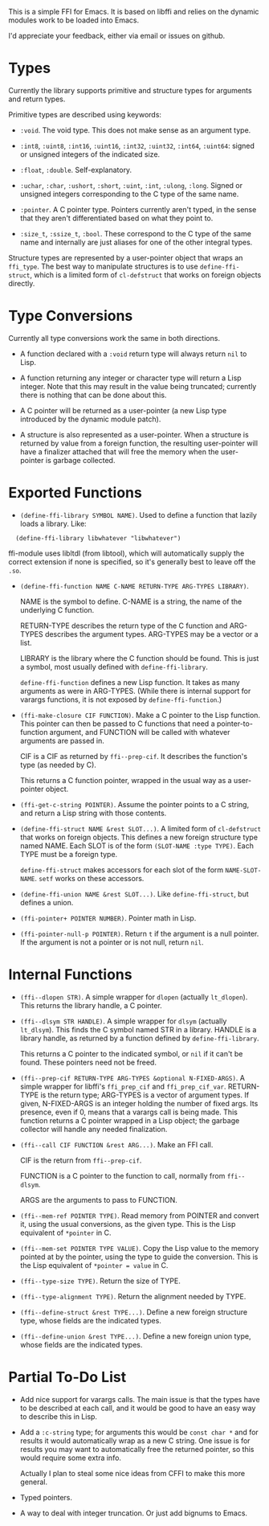 This is a simple FFI for Emacs.  It is based on libffi and relies on
the dynamic modules work to be loaded into Emacs.

I'd appreciate your feedback, either via email or issues on github.

# Types

Currently the library supports primitive and structure types for
arguments and return types.

Primitive types are described using keywords:

* `:void`. The void type.  This does not make sense as an argument
  type.

* `:int8`, `:uint8`, `:int16`, `:uint16`, `:int32`, `:uint32`,
  `:int64`, `:uint64`: signed or unsigned integers of the indicated size.

* `:float`, `:double`.  Self-explanatory.

* `:uchar`, `:char`, `:ushort`, `:short`, `:uint`, `:int`, `:ulong`,
  `:long`.  Signed or unsigned integers corresponding to the C type of
  the same name.

* `:pointer`.  A C pointer type.  Pointers currently aren't typed, in
  the sense that they aren't differentiated based on what they point
  to.

* `:size_t`, `:ssize_t`, `:bool`.  These correspond to the C type of
  the same name and internally are just aliases for one of the other
  integral types.

Structure types are represented by a user-pointer object that wraps an
`ffi_type`.  The best way to manipulate structures is to use
`define-ffi-struct`, which is a limited form of `cl-defstruct` that
works on foreign objects directly.

# Type Conversions

Currently all type conversions work the same in both directions.

* A function declared with a `:void` return type will always return
  `nil` to Lisp.

* A function returning any integer or character type will return a
  Lisp integer.  Note that this may result in the value being
  truncated; currently there is nothing that can be done about this.

* A C pointer will be returned as a user-pointer (a new Lisp type
  introduced by the dynamic module patch).

* A structure is also represented as a user-pointer.  When a structure
  is returned by value from a foreign function, the resulting
  user-pointer will have a finalizer attached that will free the
  memory when the user-pointer is garbage collected.

# Exported Functions

* `(define-ffi-library SYMBOL NAME)`.  Used to define a function that
  lazily loads a library.  Like:

```
  (define-ffi-library libwhatever "libwhatever")
```

  ffi-module uses libltdl (from libtool), which will automatically
  supply the correct extension if none is specified, so it's generally
  best to leave off the `.so`.

* `(define-ffi-function NAME C-NAME RETURN-TYPE ARG-TYPES LIBRARY)`.

  NAME is the symbol to define.  C-NAME is a string, the name of the
  underlying C function.

  RETURN-TYPE describes the return type of the C function and
  ARG-TYPES describes the argument types.  ARG-TYPES may be a vector
  or a list.

  LIBRARY is the library where the C function should be found.  This
  is just a symbol, most usually defined with `define-ffi-library`.

  `define-ffi-function` defines a new Lisp function.  It takes as many
  arguments as were in ARG-TYPES.  (While there is internal support
  for varargs functions, it is not exposed by `define-ffi-function`.)

* `(ffi-make-closure CIF FUNCTION)`.  Make a C pointer to the Lisp
  function.  This pointer can then be passed to C functions that need
  a pointer-to-function argument, and FUNCTION will be called with
  whatever arguments are passed in.

  CIF is a CIF as returned by `ffi--prep-cif`.  It describes the
  function's type (as needed by C).

  This returns a C function pointer, wrapped in the usual way as a
  user-pointer object.

* `(ffi-get-c-string POINTER)`.  Assume the pointer points to a C
  string, and return a Lisp string with those contents.

* `(define-ffi-struct NAME &rest SLOT...)`.  A limited form of
  `cl-defstruct` that works on foreign objects.  This defines a new
  foreign structure type named NAME.  Each SLOT is of the form
  `(SLOT-NAME :type TYPE)`.  Each TYPE must be a foreign type.

  `define-ffi-struct` makes accessors for each slot of the form
  `NAME-SLOT-NAME`.  `setf` works on these accessors.

* `(define-ffi-union NAME &rest SLOT...)`.  Like `define-ffi-struct`,
  but defines a union.

* `(ffi-pointer+ POINTER NUMBER)`.  Pointer math in Lisp.

* `(ffi-pointer-null-p POINTER)`.  Return `t` if the argument is a
  null pointer.  If the argument is not a pointer or is not null,
  return `nil`.

# Internal Functions

* `(ffi--dlopen STR)`.  A simple wrapper for `dlopen` (actually
  `lt_dlopen`).  This returns the library handle, a C pointer.

* `(ffi--dlsym STR HANDLE)`.  A simple wrapper for `dlsym` (actually
  `lt_dlsym`).  This finds the C symbol named STR in a library.
  HANDLE is a library handle, as returned by a function defined by
  `define-ffi-library`.

  This returns a C pointer to the indicated symbol, or `nil` if it
  can't be found.  These pointers need not be freed.

* `(ffi--prep-cif RETURN-TYPE ARG-TYPES &optional N-FIXED-ARGS)`.  A
  simple wrapper for libffi's `ffi_prep_cif` and `ffi_prep_cif_var`.
  RETURN-TYPE is the return type; ARG-TYPES is a vector of argument
  types.  If given, N-FIXED-ARGS is an integer holding the number of
  fixed args.  Its presence, even if 0, means that a varargs call is
  being made.  This function returns a C pointer wrapped in a Lisp
  object; the garbage collector will handle any needed finalization.

* `(ffi--call CIF FUNCTION &rest ARG...)`.  Make an FFI call.

  CIF is the return from `ffi--prep-cif`.

  FUNCTION is a C pointer to the function to call, normally from
  `ffi--dlsym`.

  ARGS are the arguments to pass to FUNCTION.

* `(ffi--mem-ref POINTER TYPE)`.  Read memory from POINTER and convert
  it, using the usual conversions, as the given type.  This is the
  Lisp equivalent of `*pointer` in C.

* `(ffi--mem-set POINTER TYPE VALUE)`.  Copy the Lisp value to the
  memory pointed at by the pointer, using the type to guide the
  conversion.  This is the Lisp equivalent of `*pointer = value` in C.

* `(ffi--type-size TYPE)`.  Return the size of TYPE.

* `(ffi--type-alignment TYPE)`.  Return the alignment needed by TYPE.

* `(ffi--define-struct &rest TYPE...)`.  Define a new foreign structure
  type, whose fields are the indicated types.

* `(ffi--define-union &rest TYPE...)`.  Define a new foreign union
  type, whose fields are the indicated types.

# Partial To-Do List

* Add nice support for varargs calls.  The main issue is that the
  types have to be described at each call, and it would be good to
  have an easy way to describe this in Lisp.

* Add a `:c-string` type; for arguments this would be `const char *`
  and for results it would automatically wrap as a new C string.  One
  issue is for results you may want to automatically free the returned
  pointer, so this would require some extra info.

  Actually I plan to steal some nice ideas from CFFI to make this more
  general.

* Typed pointers.

* A way to deal with integer truncation.  Or just add bignums to
  Emacs.
